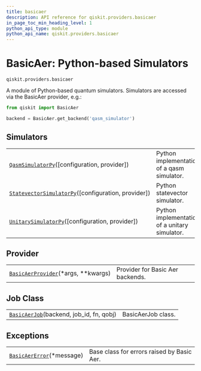 ```yaml
---
title: basicaer
description: API reference for qiskit.providers.basicaer
in_page_toc_min_heading_level: 1
python_api_type: module
python_api_name: qiskit.providers.basicaer
---
```


<span id="module-qiskit.providers.basicaer" />

<span id="qiskit-providers-basicaer" />

<span id="basicaer-python-based-simulators-qiskit-providers-basicaer" />

# BasicAer: Python-based Simulators

<span id="module-qiskit.providers.basicaer" />

`qiskit.providers.basicaer`

A module of Python-based quantum simulators. Simulators are accessed via the BasicAer provider, e.g.:

```python
from qiskit import BasicAer

backend = BasicAer.get_backend('qasm_simulator')
```

## Simulators

|                                                                                                                                                                                                              |                                               |
| ------------------------------------------------------------------------------------------------------------------------------------------------------------------------------------------------------------ | --------------------------------------------- |
| [`QasmSimulatorPy`](qiskit.providers.basicaer.QasmSimulatorPy#qiskit.providers.basicaer.QasmSimulatorPy "qiskit.providers.basicaer.QasmSimulatorPy")(\[configuration, provider])                             | Python implementation of a qasm simulator.    |
| [`StatevectorSimulatorPy`](qiskit.providers.basicaer.StatevectorSimulatorPy#qiskit.providers.basicaer.StatevectorSimulatorPy "qiskit.providers.basicaer.StatevectorSimulatorPy")(\[configuration, provider]) | Python statevector simulator.                 |
| [`UnitarySimulatorPy`](qiskit.providers.basicaer.UnitarySimulatorPy#qiskit.providers.basicaer.UnitarySimulatorPy "qiskit.providers.basicaer.UnitarySimulatorPy")(\[configuration, provider])                 | Python implementation of a unitary simulator. |

## Provider

|                                                                                                                                                                              |                                  |
| ---------------------------------------------------------------------------------------------------------------------------------------------------------------------------- | -------------------------------- |
| [`BasicAerProvider`](qiskit.providers.basicaer.BasicAerProvider#qiskit.providers.basicaer.BasicAerProvider "qiskit.providers.basicaer.BasicAerProvider")(\*args, \*\*kwargs) | Provider for Basic Aer backends. |

## Job Class

|                                                                                                                                                                  |                    |
| ---------------------------------------------------------------------------------------------------------------------------------------------------------------- | ------------------ |
| [`BasicAerJob`](qiskit.providers.basicaer.BasicAerJob#qiskit.providers.basicaer.BasicAerJob "qiskit.providers.basicaer.BasicAerJob")(backend, job\_id, fn, qobj) | BasicAerJob class. |

## Exceptions

|                                                                                                                                                         |                                            |
| ------------------------------------------------------------------------------------------------------------------------------------------------------- | ------------------------------------------ |
| [`BasicAerError`](qiskit.providers.basicaer.BasicAerError#qiskit.providers.basicaer.BasicAerError "qiskit.providers.basicaer.BasicAerError")(\*message) | Base class for errors raised by Basic Aer. |

